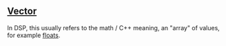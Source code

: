 ## [Vector](#vector)

In DSP, this usually refers to the math / C++ meaning, an "array" of values, for example [floats](#float).